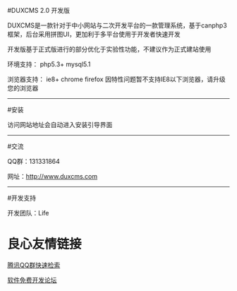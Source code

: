 #DUXCMS 2.0 开发版

DUXCMS是一款针对于中小网站与二次开发平台的一款管理系统，基于canphp3框架，后台采用拼图UI，更加利于多平台使用于开发者快速开发

开发版基于正式版进行的部分优化于实验性功能，不建议作为正式建站使用

环境支持：
php5.3+
mysql5.1

浏览器支持：
ie8+ chrome firefox 
因特性问题暂不支持IE8以下浏览器，请升级您的浏览器

----

#安装

访问网站地址会自动进入安装引导界面

----

#交流

QQ群：131331864
 	
网址：http://www.duxcms.com

----

#开发支持

开发团队：Life

 # 良心友情链接

[腾讯QQ群快速检索](http://u.720life.cn/s/8cf73f7c)

[软件免费开发论坛](http://u.720life.cn/s/bbb01dc0)